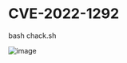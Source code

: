 # CVE-2022-1292

bash chack.sh

![image](https://user-images.githubusercontent.com/37184853/170004376-ddbcceb0-838d-4932-99e4-699d1b35a31f.png)
